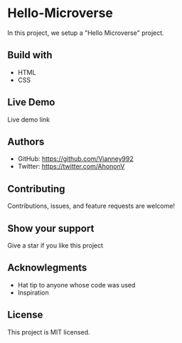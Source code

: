 # Hello-Microverse
In this project, we setup a  "Hello Microverse" project.

## Build with
- HTML
- CSS

## Live Demo
Live demo link

## Authors
- GitHub: https://github.com/Vianney992
- Twitter: https://twitter.com/AhononV

## Contributing
Contributions, issues, and feature requests are welcome!

## Show your support
Give a star if you like this project

## Acknowlegments
- Hat tip to anyone whose code was used
- Inspiration

## License
This project is MIT licensed.